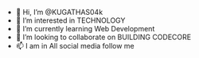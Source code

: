 - 👋 Hi, I’m @KUGATHAS04k
- 👀 I’m interested in TECHNOLOGY
- 🌱 I’m currently learning Web Development
- 💞️ I’m looking to collaborate on BUILDING CODECORE
- 📫 I am in All social media follow me

<!---
KUGATHAS04k/KUGATHAS04k is a ✨ special ✨ repository because its `README.md` (this file) appears on your GitHub profile.
You can click the Preview link to take a look at your changes.
--->
